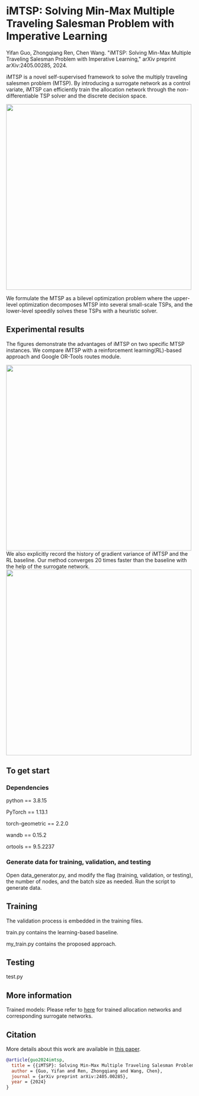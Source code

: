 # iMTSP: Solving Min-Max Multiple Traveling Salesman Problem with Imperative Learning

Yifan Guo, Zhongqiang Ren, Chen Wang. "iMTSP: Solving Min-Max Multiple Traveling Salesman Problem with Imperative Learning," arXiv preprint arXiv:2405.00285, 2024.

iMTSP is a novel self-supervised framework to solve the multiply traveling salesmen problem (MTSP). By introducing a surrogate network as a control variate, iMTSP can efficiently train the allocation network through the non-differentiable TSP solver and the discrete decision space.

<img src='imgs/iMTSP_framework.png' width=500>

We formulate the MTSP as a bilevel optimization problem where the upper-level optimization decomposes MTSP into several small-scale TSPs, and the lower-level speedily solves these TSPs with a heuristic solver.
## Experimental results
The figures demonstrate the advantages of iMTSP on two specific MTSP instances. We compare iMTSP with a reinforcement learning(RL)-based approach and Google OR-Tools routes module.

<img src='imgs/routes.png' width=500>
We also explicitly record the history of gradient variance of iMTSP and the RL baseline. Our method converges 20 times faster than the baseline with the help of the surrogate network.

<img src='imgs/var_hist.png' width=500>

## To get start
### Dependencies
python == 3.8.15

PyTorch == 1.13.1

torch-geometric == 2.2.0

wandb == 0.15.2

ortools == 9.5.2237

### Generate data for training, validation, and testing
Open data_generator.py, and modify the flag (training, validation, or testing), the number of nodes, and the batch size as needed. Run the script to generate data.

## Training
The validation process is embedded in the training files. 

train.py contains the learning-based baseline.

my_train.py contains the proposed approach.

## Testing
test.py

## More information
Trained models: Please refer to [here](https://github.com/sair-lab/iMTSP/releases/tag/v1.0) for trained allocation networks and corresponding surrogate networks.

## Citation
More details about this work are available in [this paper](https://arxiv.org/abs/2405.00285).
```bibtex
@article{guo2024imtsp,
  title = {{iMTSP}: Solving Min-Max Multiple Traveling Salesman Problem with Imperative Learning},
  author = {Guo, Yifan and Ren, Zhongqiang and Wang, Chen},
  journal = {arXiv preprint arXiv:2405.00285},
  year = {2024}
}
```
